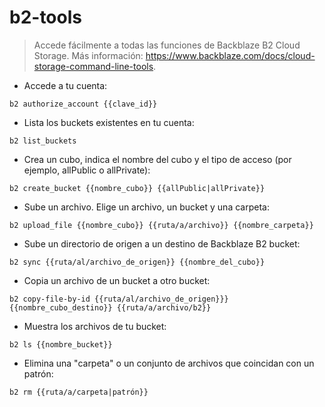 # b2-tools

> Accede fácilmente a todas las funciones de Backblaze B2 Cloud Storage.
> Más información: <https://www.backblaze.com/docs/cloud-storage-command-line-tools>.

- Accede a tu cuenta:

`b2 authorize_account {{clave_id}}`

- Lista los buckets existentes en tu cuenta:

`b2 list_buckets`

- Crea un cubo, indica el nombre del cubo y el tipo de acceso (por ejemplo, allPublic o allPrivate):

`b2 create_bucket {{nombre_cubo}} {{allPublic|allPrivate}}`

- Sube un archivo. Elige un archivo, un bucket y una carpeta:

`b2 upload_file {{nombre_cubo}} {{ruta/a/archivo}} {{nombre_carpeta}}`

- Sube un directorio de origen a un destino de Backblaze B2 bucket:

`b2 sync {{ruta/al/archivo_de_origen}} {{nombre_del_cubo}}`

- Copia un archivo de un bucket a otro bucket:

`b2 copy-file-by-id {{ruta/al/archivo_de_origen}}} {{nombre_cubo_destino}} {{ruta/a/archivo/b2}}`

- Muestra los archivos de tu bucket:

`b2 ls {{nombre_bucket}}`

- Elimina una "carpeta" o un conjunto de archivos que coincidan con un patrón:

`b2 rm {{ruta/a/carpeta|patrón}}`
